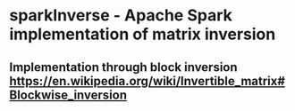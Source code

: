# sparkInverse - Apache Spark implementation of matrix inversion 
## Implementation through block inversion https://en.wikipedia.org/wiki/Invertible_matrix#Blockwise_inversion


